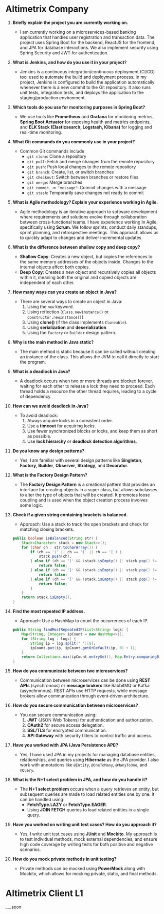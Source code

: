 # Altimetrix Company

1. **Briefly explain the project you are currently working on.**
   - I am currently working on a microservices-based banking application that handles user registration and transaction data. The project uses Spring Boot for the backend, ReactJS for the frontend, and JPA for database interactions. We also implement security using Spring Security and JWT for authentication.

2. **What is Jenkins, and how do you use it in your project?**
   - Jenkins is a continuous integration/continuous deployment (CI/CD) tool used to automate the build and deployment process. In my project, Jenkins is configured to build the application automatically whenever there is a new commit to the Git repository. It also runs unit tests, integration tests, and deploys the application to the staging/production environment.

3. **Which tools do you use for monitoring purposes in Spring Boot?**
   - We use tools like **Prometheus** and **Grafana** for monitoring metrics, **Spring Boot Actuator** for exposing health and metrics endpoints, and **ELK Stack (Elasticsearch, Logstash, Kibana)** for logging and real-time monitoring.

4. **What Git commands do you commonly use in your project?**
   - Common Git commands include:
     - `git clone`: Clone a repository
     - `git pull`: Fetch and merge changes from the remote repository
     - `git push`: Push local changes to the remote repository
     - `git branch`: Create, list, or switch branches
     - `git checkout`: Switch between branches or restore files
     - `git merge`: Merge branches
     - `git commit -m "message"`: Commit changes with a message
     - `git stash`: Temporarily save changes not ready to commit

5. **What is Agile methodology? Explain your experience working in Agile.**
   - Agile methodology is an iterative approach to software development where requirements and solutions evolve through collaboration between cross-functional teams. I have experience working in Agile, specifically using **Scrum**. We follow sprints, conduct daily standups, sprint planning, and retrospective meetings. This approach allows us to quickly adapt to changes and deliver incremental updates.

6. **What is the difference between shallow copy and deep copy?**
   - **Shallow Copy**: Creates a new object, but copies the references to the same memory addresses of the objects inside. Changes to the internal objects affect both copies.
   - **Deep Copy**: Creates a new object and recursively copies all objects within it, meaning both the original and copied objects are independent of each other.

7. **How many ways can you create an object in Java?**
   - There are several ways to create an object in Java:
     1. Using the `new` keyword.
     2. Using reflection (`Class.newInstance()` or `Constructor.newInstance()`).
     3. Using **clone()** (if the class implements `Cloneable`).
     4. Using **serialization** and **deserialization**.
     5. Using the `Factory` or `Builder` design pattern.

8. **Why is the main method in Java static?**
   - The main method is static because it can be called without creating an instance of the class. This allows the JVM to call it directly to start the program.

9. **What is a deadlock in Java?**
   - A deadlock occurs when two or more threads are blocked forever, waiting for each other to release a lock they need to proceed. Each thread holds a resource the other thread requires, leading to a cycle of dependency.

10. **How can we avoid deadlock in Java?**
    - To avoid deadlock:
      1. Always acquire locks in a consistent order.
      2. Use a **timeout** for acquiring locks.
      3. Use fewer synchronized blocks or locks, and keep them as short as possible.
      4. Use **lock hierarchy** or **deadlock detection algorithms**.

11. **Do you know any design patterns?**
    - Yes, I am familiar with several design patterns like **Singleton**, **Factory**, **Builder**, **Observer**, **Strategy**, and **Decorator**.

12. **What is the Factory Design Pattern?**
    - The **Factory Design Pattern** is a creational pattern that provides an interface for creating objects in a super class, but allows subclasses to alter the type of objects that will be created. It promotes loose coupling and is used when the object creation process involves some logic.

13. **Check if a given string containing brackets is balanced.**
    - Approach: Use a stack to track the open brackets and check for matching closing brackets.
    ```java
    public boolean isBalanced(String str) {
        Stack<Character> stack = new Stack<>();
        for (char ch : str.toCharArray()) {
            if (ch == '(' || ch == '{' || ch == '[') {
                stack.push(ch);
            } else if (ch == ')' && (stack.isEmpty() || stack.pop() != '(')) {
                return false;
            } else if (ch == '}' && (stack.isEmpty() || stack.pop() != '{')) {
                return false;
            } else if (ch == ']' && (stack.isEmpty() || stack.pop() != '[')) {
                return false;
            }
        }
        return stack.isEmpty();
    }
    ```

14. **Find the most repeated IP address.**
    - Approach: Use a HashMap to count the occurrences of each IP.
    ```java
    public String findMostRepeatedIP(List<String> logs) {
        Map<String, Integer> ipCount = new HashMap<>();
        for (String log : logs) {
            String ip = log.split(" ")[0];
            ipCount.put(ip, ipCount.getOrDefault(ip, 0) + 1);
        }
        return Collections.max(ipCount.entrySet(), Map.Entry.comparingByValue()).getKey();
    }
    ```

15. **How do you communicate between two microservices?**
    - Communication between microservices can be done using **REST APIs** (synchronous) or **message brokers** like RabbitMQ or Kafka (asynchronous). REST APIs use HTTP requests, while message brokers allow communication through event-driven architecture.

16. **How do you secure communication between microservices?**
    - You can secure communication using:
      1. **JWT** (JSON Web Tokens) for authentication and authorization.
      2. **OAuth2** for secure access delegation.
      3. **SSL/TLS** for encrypted communication.
      4. **API Gateway** with security filters to control traffic and access.

17. **Have you worked with JPA (Java Persistence API)?**
    - Yes, I have used JPA in my projects for managing database entities, relationships, and queries using **Hibernate** as the JPA provider. I also work with annotations like `@Entity`, `@OneToMany`, `@ManyToOne`, and `@Query`.

18. **What is the N+1 select problem in JPA, and how do you handle it?**
    - The **N+1 select problem** occurs when a query retrieves an entity, but subsequent queries are made to load related entities one by one. It can be handled using:
      - **FetchType.LAZY** or **FetchType.EAGER**.
      - Using **JOIN FETCH** queries to load related entities in a single query.

19. **Have you worked on writing unit test cases? How do you approach it?**
    - Yes, I write unit test cases using **JUnit** and **Mockito**. My approach is to test individual methods, mock external dependencies, and ensure high code coverage by writing tests for both positive and negative scenarios.

20. **How do you mock private methods in unit testing?**
    - Private methods can be mocked using **PowerMock** along with Mockito, which allows for mocking private, static, and final methods.

# Altimetrix Client L1
___soon
